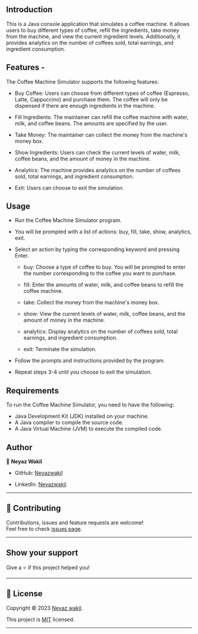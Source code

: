 

## Introduction 
This is a Java console application that simulates a coffee machine. 
It allows users to buy different types of coffee, refill the ingredients, take money from the machine, and view the current ingredient levels. 
Additionally, it provides analytics on the number of coffees sold, total earnings, and ingredient consumption.

## Features - 
The Coffee Machine Simulator supports the following features:

* Buy Coffee: Users can choose from different types of coffee (Espresso, Latte, Cappuccino) and purchase them. 
The coffee will only be dispensed if there are enough ingredients in the machine.

* Fill Ingredients: The maintainer can refill the coffee machine with water, milk, and coffee beans. 
The amounts are specified by the user.

* Take Money: The maintainer can collect the money from the machine's money box.

* Show Ingredients: Users can check the current levels of water, milk, coffee beans, and the amount of money in the machine.

* Analytics: The machine provides analytics on the number of coffees sold, total earnings, and ingredient consumption.

* Exit: Users can choose to exit the simulation.

## Usage
* Run the Coffee Machine Simulator program.

* You will be prompted with a list of actions: buy, fill, take, show, analytics, exit.
* Select an action by typing the corresponding keyword and pressing Enter.

  * buy: Choose a type of coffee to buy. You will be prompted to enter the number corresponding to the coffee you want to purchase.

  * fill: Enter the amounts of water, milk, and coffee beans to refill the coffee machine.

  * take: Collect the money from the machine's money box.

  * show: View the current levels of water, milk, coffee beans, and the amount of money in the machine.

  * analytics: Display analytics on the number of coffees sold, total earnings, and ingredient consumption.

  * exit: Terminate the simulation.

* Follow the prompts and instructions provided by the program.

* Repeat steps 3-4 until you choose to exit the simulation.

## Requirements
To run the Coffee Machine Simulator, you need to have the following:

* Java Development Kit (JDK) installed on your machine.
* A Java compiler to compile the source code.
* A Java Virtual Machine (JVM) to execute the compiled code.

## Author

👤 **Neyaz Wakil**

* GitHub: [Neyazwakil](https://github.com/Neyazwakil)

* LinkedIn: [Neyazwakil](https://www.linkedin.com/in/ajinkya-padule-04b8541a6/)
    
---

## 🤝 Contributing

Contributions, issues and feature requests are welcome!<br />Feel free to check [issues page]("url").
    
---
    
## Show your support

Give a ⭐️ if this project helped you!
    
---
    
## 📝 License

Copyright © 2023 [Neyaz wakil](https://github.com/Neyazwakil).<br />

This project is [MIT]("url") licensed.
    
---



